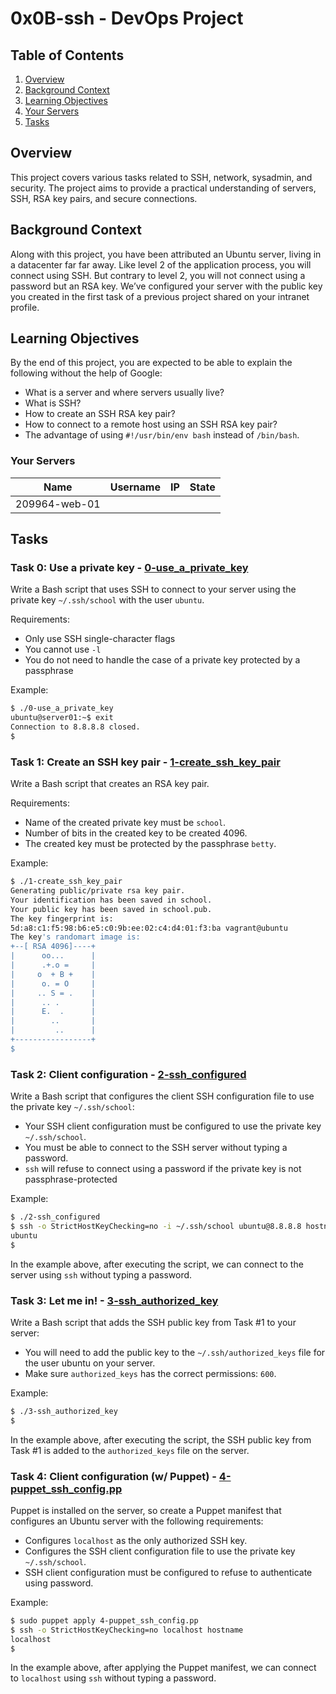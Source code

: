 # 0x0B-ssh - DevOps Project

## Table of Contents
1. [Overview](#Overview)
2. [Background Context](#Background-Context)
3. [Learning Objectives](./Learning-Objectives)
4. [Your Servers](#Your-Servers)
5. [Tasks](#Tasks)

## Overview

This project covers various tasks related to SSH, network, sysadmin, and security. The project aims to provide a practical understanding of servers, SSH, RSA key pairs, and secure connections.

## Background Context

Along with this project, you have been attributed an Ubuntu server, living in a datacenter far far away. Like level 2 of the application process, you will connect using SSH. But contrary to level 2, you will not connect using a password but an RSA key. We’ve configured your server with the public key you created in the first task of a previous project shared on your intranet profile.

## Learning Objectives

By the end of this project, you are expected to be able to explain the following without the help of Google:

- What is a server and where servers usually live?
- What is SSH?
- How to create an SSH RSA key pair?
- How to connect to a remote host using an SSH RSA key pair?
- The advantage of using `#!/usr/bin/env bash` instead of `/bin/bash`.


### Your Servers

Name | Username | IP | State
--- | --- | --- | ---
209964-web-01 | | |


## Tasks

### Task 0: Use a private key - [0-use_a_private_key](./0-use_a_private_key)

Write a Bash script that uses SSH to connect to your server using the private key `~/.ssh/school` with the user `ubuntu`.

Requirements:

- Only use SSH single-character flags
- You cannot use `-l`
- You do not need to handle the case of a private key protected by a passphrase

Example:

```bash
$ ./0-use_a_private_key
ubuntu@server01:~$ exit
Connection to 8.8.8.8 closed.
$
```
### Task 1: Create an SSH key pair - [1-create_ssh_key_pair](./1-create_ssh_key_pair)

Write a Bash script that creates an RSA key pair.

Requirements:

* Name of the created private key must be `school`.
* Number of bits in the created key to be created 4096.
* The created key must be protected by the passphrase `betty`.

Example:

```bash
$ ./1-create_ssh_key_pair
Generating public/private rsa key pair.
Your identification has been saved in school.
Your public key has been saved in school.pub.
The key fingerprint is:
5d:a8:c1:f5:98:b6:e5:c0:9b:ee:02:c4:d4:01:f3:ba vagrant@ubuntu
The key's randomart image is:
+--[ RSA 4096]----+
|      oo...      |
|      .+.o =     |
|     o  + B +    |
|      o. = O     |
|     .. S = .    |
|      .. .       |
|      E.  .      |
|        ..       |
|         ..      |
+-----------------+
$
```

### Task 2: Client configuration - [2-ssh_configured](./2-ssh_configured)

Write a Bash script that configures the client SSH configuration file to use the private key `~/.ssh/school`:

* Your SSH client configuration must be configured to use the private key `~/.ssh/school`.
* You must be able to connect to the SSH server without typing a password.
* `ssh` will refuse to connect using a password if the private key is not passphrase-protected

Example:

```bash
$ ./2-ssh_configured
$ ssh -o StrictHostKeyChecking=no -i ~/.ssh/school ubuntu@8.8.8.8 hostname
ubuntu
$
```
In the example above, after executing the script, we can connect to the server using `ssh` without typing a password.

### Task 3: Let me in! - [3-ssh_authorized_key](./3-ssh_authorized_key)

Write a Bash script that adds the SSH public key from Task #1 to your server:

* You will need to add the public key to the `~/.ssh/authorized_keys` file for the user ubuntu on your server.
* Make sure `authorized_keys` has the correct permissions: `600`.

Example:

```bash
$ ./3-ssh_authorized_key
$
```

In the example above, after executing the script, the SSH public key from Task #1 is added to the `authorized_keys` file on the server.

### Task 4: Client configuration (w/ Puppet) - [4-puppet_ssh_config.pp](./4-puppet_ssh_config.pp)

Puppet is installed on the server, so create a Puppet manifest that configures an Ubuntu server with the following requirements:

* Configures `localhost` as the only authorized SSH key.
* Configures the SSH client configuration file to use the private key `~/.ssh/school`.
* SSH client configuration must be configured to refuse to authenticate using password.

Example:

```bash
$ sudo puppet apply 4-puppet_ssh_config.pp
$ ssh -o StrictHostKeyChecking=no localhost hostname
localhost
$
```
In the example above, after applying the Puppet manifest, we can connect to `localhost` using `ssh` without typing a password.

